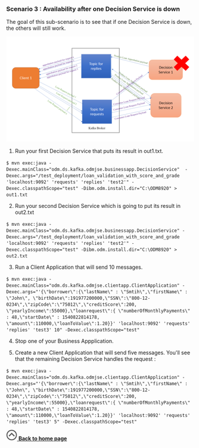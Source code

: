 ### Scenario 3 : Availability after one Decision Service is down
The goal of this sub-scenario is to see that if one Decision Service is down, the others will still work.

![use case 3](../../docs/images/usecase3.png)

1. Run your first Decision Service that puts its result in out1.txt.

`$ mvn exec:java -Dexec.mainClass="odm.ds.kafka.odmjse.businessapp.DecisionService" 
-Dexec.args="/test_deployment/loan_validation_with_score_and_grade 'localhost:9092' 'requests' 'replies' 'test2'" -Dexec.classpathScope="test" -Dibm.odm.install.dir="C:\ODM8920" > out1.txt`

2. Run your second Decision Service which is going to put its result in out2.txt

`$ mvn exec:java -Dexec.mainClass="odm.ds.kafka.odmjse.businessapp.DecisionService" -Dexec.args="/test_deployment/loan_validation_with_score_and_grade 'localhost:9092' 'requests' 'replies' 'test2'" -Dexec.classpathScope="test"
 -Dibm.odm.install.dir="C:\ODM8920" > out2.txt`
 
3. Run a Client Application that will send 10 messages.

`$ mvn exec:java -Dexec.mainClass="odm.ds.kafka.odmjse.clientapp.ClientApplication" -Dexec.args="'{\"borrower\":{\"lastName\" : \"Smtih\",\"firstName\" : \"John\", \"birthDate\":191977200000,\"SSN\":\"800-12-0234\",\"zipCode\":\"75012\",\"creditScore\":200,
 \"yearlyIncome\":55000},\"loanrequest\":{ \"numberOfMonthlyPayments\" : 48,\"startDate\" : 1540822814178, \"amount\":110000,\"loanToValue\":1.20}}' 'localhost:9092' 'requests' 'replies' 'test3' 10" -Dexec.classpathScope="test"`
 
4. Stop one of your Business Appplication.

5. Create a new Client Application that will send five messages. You'll see that the remaining Decision Service handles the request :

`$ mvn exec:java -Dexec.mainClass="odm.ds.kafka.odmjse.clientapp.ClientApplication" -Dexec.args="'{\"borrower\":{\"lastName\" : \"Smtih\",\"firstName\" : \"John\", \"birthDate\":191977200000,\"SSN\":\"800-12-0234\",\"zipCode\":\"75012\",\"creditScore\":200,
 \"yearlyIncome\":55000},\"loanrequest\":{ \"numberOfMonthlyPayments\" : 48,\"startDate\" : 1540822814178, \"amount\":110000,\"loanToValue\":1.20}}' 'localhost:9092' 'requests' 'replies' 'test3' 5" -Dexec.classpathScope="test"`
 
 [![""](../../docs/images/home.jpg) **Back to home page**](../../Readme.md)
